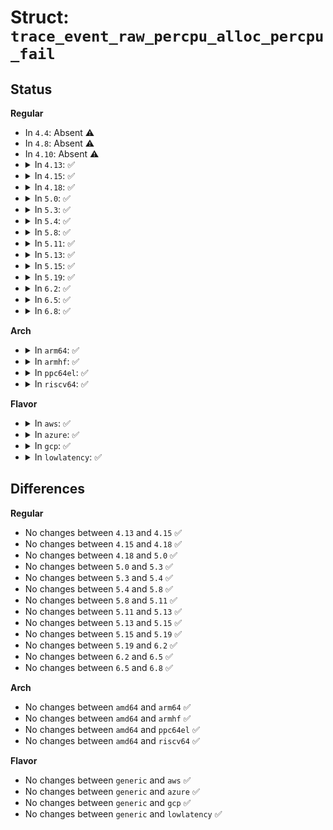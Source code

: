 # Struct: <code>trace_event_raw_percpu_alloc_percpu_fail</code>

## Status
<b>Regular</b>
<ul>
<li>
In <code>4.4</code>: Absent ⚠️
</li>
<li>
In <code>4.8</code>: Absent ⚠️
</li>
<li>
In <code>4.10</code>: Absent ⚠️
</li>
<li>
<details>
<summary>In <code>4.13</code>: ✅</summary>

```c
struct trace_event_raw_percpu_alloc_percpu_fail {
    struct trace_entry ent;
    bool reserved;
    bool is_atomic;
    size_t size;
    size_t align;
    char __data[0];
};
```
</details>
</li>
<li>
<details>
<summary>In <code>4.15</code>: ✅</summary>

```c
struct trace_event_raw_percpu_alloc_percpu_fail {
    struct trace_entry ent;
    bool reserved;
    bool is_atomic;
    size_t size;
    size_t align;
    char __data[0];
};
```
</details>
</li>
<li>
<details>
<summary>In <code>4.18</code>: ✅</summary>

```c
struct trace_event_raw_percpu_alloc_percpu_fail {
    struct trace_entry ent;
    bool reserved;
    bool is_atomic;
    size_t size;
    size_t align;
    char __data[0];
};
```
</details>
</li>
<li>
<details>
<summary>In <code>5.0</code>: ✅</summary>

```c
struct trace_event_raw_percpu_alloc_percpu_fail {
    struct trace_entry ent;
    bool reserved;
    bool is_atomic;
    size_t size;
    size_t align;
    char __data[0];
};
```
</details>
</li>
<li>
<details>
<summary>In <code>5.3</code>: ✅</summary>

```c
struct trace_event_raw_percpu_alloc_percpu_fail {
    struct trace_entry ent;
    bool reserved;
    bool is_atomic;
    size_t size;
    size_t align;
    char __data[0];
};
```
</details>
</li>
<li>
<details>
<summary>In <code>5.4</code>: ✅</summary>

```c
struct trace_event_raw_percpu_alloc_percpu_fail {
    struct trace_entry ent;
    bool reserved;
    bool is_atomic;
    size_t size;
    size_t align;
    char __data[0];
};
```
</details>
</li>
<li>
<details>
<summary>In <code>5.8</code>: ✅</summary>

```c
struct trace_event_raw_percpu_alloc_percpu_fail {
    struct trace_entry ent;
    bool reserved;
    bool is_atomic;
    size_t size;
    size_t align;
    char __data[0];
};
```
</details>
</li>
<li>
<details>
<summary>In <code>5.11</code>: ✅</summary>

```c
struct trace_event_raw_percpu_alloc_percpu_fail {
    struct trace_entry ent;
    bool reserved;
    bool is_atomic;
    size_t size;
    size_t align;
    char __data[0];
};
```
</details>
</li>
<li>
<details>
<summary>In <code>5.13</code>: ✅</summary>

```c
struct trace_event_raw_percpu_alloc_percpu_fail {
    struct trace_entry ent;
    bool reserved;
    bool is_atomic;
    size_t size;
    size_t align;
    char __data[0];
};
```
</details>
</li>
<li>
<details>
<summary>In <code>5.15</code>: ✅</summary>

```c
struct trace_event_raw_percpu_alloc_percpu_fail {
    struct trace_entry ent;
    bool reserved;
    bool is_atomic;
    size_t size;
    size_t align;
    char __data[0];
};
```
</details>
</li>
<li>
<details>
<summary>In <code>5.19</code>: ✅</summary>

```c
struct trace_event_raw_percpu_alloc_percpu_fail {
    struct trace_entry ent;
    bool reserved;
    bool is_atomic;
    size_t size;
    size_t align;
    char __data[0];
};
```
</details>
</li>
<li>
<details>
<summary>In <code>6.2</code>: ✅</summary>

```c
struct trace_event_raw_percpu_alloc_percpu_fail {
    struct trace_entry ent;
    bool reserved;
    bool is_atomic;
    size_t size;
    size_t align;
    char __data[0];
};
```
</details>
</li>
<li>
<details>
<summary>In <code>6.5</code>: ✅</summary>

```c
struct trace_event_raw_percpu_alloc_percpu_fail {
    struct trace_entry ent;
    bool reserved;
    bool is_atomic;
    size_t size;
    size_t align;
    char __data[0];
};
```
</details>
</li>
<li>
<details>
<summary>In <code>6.8</code>: ✅</summary>

```c
struct trace_event_raw_percpu_alloc_percpu_fail {
    struct trace_entry ent;
    bool reserved;
    bool is_atomic;
    size_t size;
    size_t align;
    char __data[0];
};
```
</details>
</li>
</ul>
<b>Arch</b>
<ul>
<li>
<details>
<summary>In <code>arm64</code>: ✅</summary>

```c
struct trace_event_raw_percpu_alloc_percpu_fail {
    struct trace_entry ent;
    bool reserved;
    bool is_atomic;
    size_t size;
    size_t align;
    char __data[0];
};
```
</details>
</li>
<li>
<details>
<summary>In <code>armhf</code>: ✅</summary>

```c
struct trace_event_raw_percpu_alloc_percpu_fail {
    struct trace_entry ent;
    bool reserved;
    bool is_atomic;
    size_t size;
    size_t align;
    char __data[0];
};
```
</details>
</li>
<li>
<details>
<summary>In <code>ppc64el</code>: ✅</summary>

```c
struct trace_event_raw_percpu_alloc_percpu_fail {
    struct trace_entry ent;
    bool reserved;
    bool is_atomic;
    size_t size;
    size_t align;
    char __data[0];
};
```
</details>
</li>
<li>
<details>
<summary>In <code>riscv64</code>: ✅</summary>

```c
struct trace_event_raw_percpu_alloc_percpu_fail {
    struct trace_entry ent;
    bool reserved;
    bool is_atomic;
    size_t size;
    size_t align;
    char __data[0];
};
```
</details>
</li>
</ul>
<b>Flavor</b>
<ul>
<li>
<details>
<summary>In <code>aws</code>: ✅</summary>

```c
struct trace_event_raw_percpu_alloc_percpu_fail {
    struct trace_entry ent;
    bool reserved;
    bool is_atomic;
    size_t size;
    size_t align;
    char __data[0];
};
```
</details>
</li>
<li>
<details>
<summary>In <code>azure</code>: ✅</summary>

```c
struct trace_event_raw_percpu_alloc_percpu_fail {
    struct trace_entry ent;
    bool reserved;
    bool is_atomic;
    size_t size;
    size_t align;
    char __data[0];
};
```
</details>
</li>
<li>
<details>
<summary>In <code>gcp</code>: ✅</summary>

```c
struct trace_event_raw_percpu_alloc_percpu_fail {
    struct trace_entry ent;
    bool reserved;
    bool is_atomic;
    size_t size;
    size_t align;
    char __data[0];
};
```
</details>
</li>
<li>
<details>
<summary>In <code>lowlatency</code>: ✅</summary>

```c
struct trace_event_raw_percpu_alloc_percpu_fail {
    struct trace_entry ent;
    bool reserved;
    bool is_atomic;
    size_t size;
    size_t align;
    char __data[0];
};
```
</details>
</li>
</ul>

## Differences
<b>Regular</b>
<ul>
<li>
No changes between <code>4.13</code> and <code>4.15</code> ✅
</li>
<li>
No changes between <code>4.15</code> and <code>4.18</code> ✅
</li>
<li>
No changes between <code>4.18</code> and <code>5.0</code> ✅
</li>
<li>
No changes between <code>5.0</code> and <code>5.3</code> ✅
</li>
<li>
No changes between <code>5.3</code> and <code>5.4</code> ✅
</li>
<li>
No changes between <code>5.4</code> and <code>5.8</code> ✅
</li>
<li>
No changes between <code>5.8</code> and <code>5.11</code> ✅
</li>
<li>
No changes between <code>5.11</code> and <code>5.13</code> ✅
</li>
<li>
No changes between <code>5.13</code> and <code>5.15</code> ✅
</li>
<li>
No changes between <code>5.15</code> and <code>5.19</code> ✅
</li>
<li>
No changes between <code>5.19</code> and <code>6.2</code> ✅
</li>
<li>
No changes between <code>6.2</code> and <code>6.5</code> ✅
</li>
<li>
No changes between <code>6.5</code> and <code>6.8</code> ✅
</li>
</ul>
<b>Arch</b>
<ul>
<li>
No changes between <code>amd64</code> and <code>arm64</code> ✅
</li>
<li>
No changes between <code>amd64</code> and <code>armhf</code> ✅
</li>
<li>
No changes between <code>amd64</code> and <code>ppc64el</code> ✅
</li>
<li>
No changes between <code>amd64</code> and <code>riscv64</code> ✅
</li>
</ul>
<b>Flavor</b>
<ul>
<li>
No changes between <code>generic</code> and <code>aws</code> ✅
</li>
<li>
No changes between <code>generic</code> and <code>azure</code> ✅
</li>
<li>
No changes between <code>generic</code> and <code>gcp</code> ✅
</li>
<li>
No changes between <code>generic</code> and <code>lowlatency</code> ✅
</li>
</ul>
